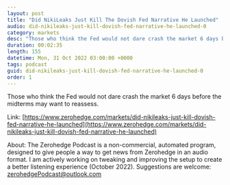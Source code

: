 ```yaml
---
layout: post
title: "Did NikiLeaks Just Kill The Dovish Fed Narrative He Launched"
audio: did-nikileaks-just-kill-dovish-fed-narrative-he-launched-0
category: markets
desc: "Those who think the Fed would not dare crash the market 6 days before the midterms may want to reassess."
duration: 00:02:35
length: 155
datetime: Mon, 31 Oct 2022 03:00:00 +0000
tags: podcast
guid: did-nikileaks-just-kill-dovish-fed-narrative-he-launched-0
order: 1
---
```

Those who think the Fed would not dare crash the market 6 days before the midterms may want to reassess.

Link: [https://www.zerohedge.com/markets/did-nikileaks-just-kill-dovish-fed-narrative-he-launched](https://www.zerohedge.com/markets/did-nikileaks-just-kill-dovish-fed-narrative-he-launched)

About: The Zerohedge Podcast is a non-commercial, automated program, designed to give people a way to get news from Zerohedge in an audio format.  I am actively working on tweaking and improving the setup to create a better listening experience (October 2022).  Suggestions are welcome: [zerohedgePodcast@outlook.com](mailto:zerohedgePodcast@outlook.com)